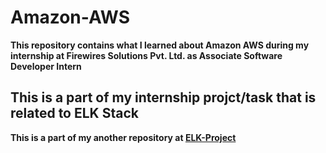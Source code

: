 # Amazon-AWS

**This repository contains what I learned about Amazon AWS during my internship at Firewires Solutions Pvt. Ltd. as Associate Software Developer Intern**

## This is a part of my internship projct/task that is related to ELK Stack

**This is a part of my another repository at **[ELK-Project](https://github.com/ShubhamJagtap2000/ELK-Project)****
